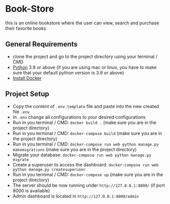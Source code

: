 # Book-Store
this is an online bookstore where the user can view, search and purchase their favorite books.

## General Requirements
* clone the project and go to the project directory using your terminal / CMD
* [Python](https://www.python.org/downloads/) 3.9 or above (if you are using mac or linux, you have to make sure that your default python version is 3.9 or above)
* [Install Docker](https://docs.docker.com/get-docker/)

## Project Setup
* Copy the content of `.env.template` file and paste into the new created file `.env`
* In `.env` change all configurations to your desired configurations
* Run in you terminal / CMD: `docker build .` (make sure you are in the project directory)
* Run in you terminal / CMD: `docker-compose build` (make sure you are in the project directory)
* Run in you terminal / CMD: `docker-compose run web python manage.py makemigrations` (make sure you are in the project directory)
* Migrate your database: `docker-compose run web python manage.py migrate`
* Create a superuser to access the dashboard: `docker-compose run web python manage.py createsuperuser`
* Run in you terminal / CMD: `docker-compose up` (make sure you are in the project directory)
* The server should be now running under `http://127.0.0.1:8000/` (if port 8000 is available)
* Admin dashboard is located in `http://127.0.0.1:8000/admin`

